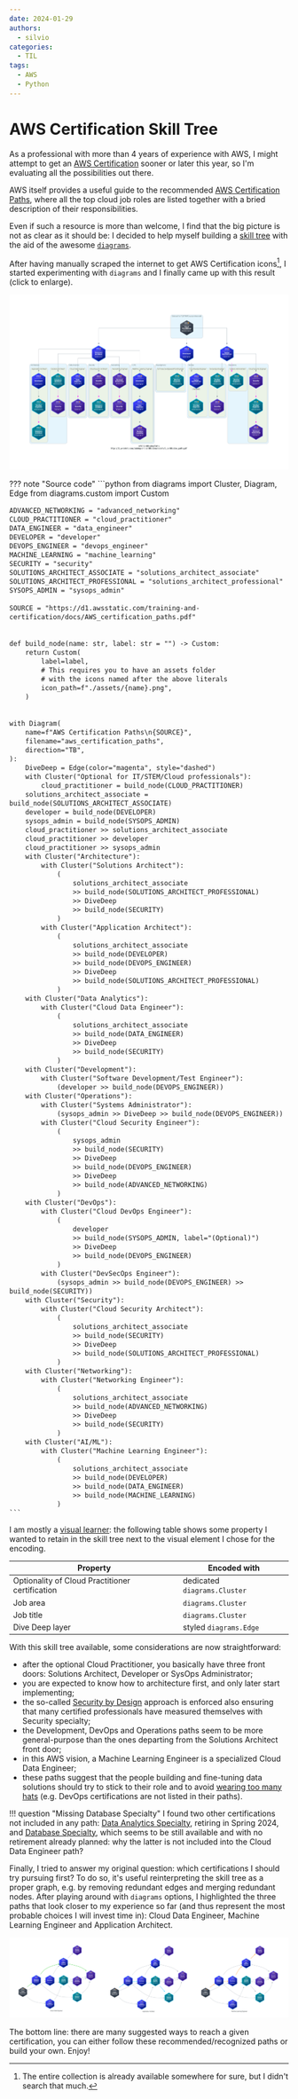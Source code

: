 ```yaml
---
date: 2024-01-29
authors:
  - silvio
categories:
  - TIL
tags:
  - AWS
  - Python
---
```


# AWS Certification Skill Tree

As a professional with more than 4 years of experience with AWS, I might attempt to get an [AWS Certification](https://aws.amazon.com/certification/) sooner or later this year, so I'm evaluating all the possibilities out there.

AWS itself provides a useful guide to the recommended [AWS Certification Paths](https://d1.awsstatic.com/training-and-certification/docs/AWS_certification_paths.pdf), where all the top cloud job roles are listed together with a bried description of their responsibilities.

Even if such a resource is more than welcome, I find that the big picture is not as clear as it should be: I decided to help myself building a [skill tree](https://en.wiktionary.org/wiki/skill_tree) with the aid of the awesome [`diagrams`](https://github.com/mingrammer/diagrams).

<!-- more -->

After having manually scraped the internet to get AWS Certification icons[^1], I started experimenting with `diagrams` and I finally came up with this result (click to enlarge).

![aws-cert-paths](../assets/aws_certification_paths.png)

??? note "Source code"
    ```python
    from diagrams import Cluster, Diagram, Edge
    from diagrams.custom import Custom

    ADVANCED_NETWORKING = "advanced_networking"
    CLOUD_PRACTITIONER = "cloud_practitioner"
    DATA_ENGINEER = "data_engineer"
    DEVELOPER = "developer"
    DEVOPS_ENGINEER = "devops_engineer"
    MACHINE_LEARNING = "machine_learning"
    SECURITY = "security"
    SOLUTIONS_ARCHITECT_ASSOCIATE = "solutions_architect_associate"
    SOLUTIONS_ARCHITECT_PROFESSIONAL = "solutions_architect_professional"
    SYSOPS_ADMIN = "sysops_admin"

    SOURCE = "https://d1.awsstatic.com/training-and-certification/docs/AWS_certification_paths.pdf"


    def build_node(name: str, label: str = "") -> Custom:
        return Custom(
            label=label,
            # This requires you to have an assets folder
            # with the icons named after the above literals
            icon_path=f"./assets/{name}.png",
        )


    with Diagram(
        name=f"AWS Certification Paths\n{SOURCE}",
        filename="aws_certification_paths",
        direction="TB",
    ):
        DiveDeep = Edge(color="magenta", style="dashed")
        with Cluster("Optional for IT/STEM/Cloud professionals"):
            cloud_practitioner = build_node(CLOUD_PRACTITIONER)
        solutions_architect_associate = build_node(SOLUTIONS_ARCHITECT_ASSOCIATE)
        developer = build_node(DEVELOPER)
        sysops_admin = build_node(SYSOPS_ADMIN)
        cloud_practitioner >> solutions_architect_associate
        cloud_practitioner >> developer
        cloud_practitioner >> sysops_admin
        with Cluster("Architecture"):
            with Cluster("Solutions Architect"):
                (
                    solutions_architect_associate
                    >> build_node(SOLUTIONS_ARCHITECT_PROFESSIONAL)
                    >> DiveDeep
                    >> build_node(SECURITY)
                )
            with Cluster("Application Architect"):
                (
                    solutions_architect_associate
                    >> build_node(DEVELOPER)
                    >> build_node(DEVOPS_ENGINEER)
                    >> DiveDeep
                    >> build_node(SOLUTIONS_ARCHITECT_PROFESSIONAL)
                )
        with Cluster("Data Analytics"):
            with Cluster("Cloud Data Engineer"):
                (
                    solutions_architect_associate
                    >> build_node(DATA_ENGINEER)
                    >> DiveDeep
                    >> build_node(SECURITY)
                )
        with Cluster("Development"):
            with Cluster("Software Development/Test Engineer"):
                (developer >> build_node(DEVOPS_ENGINEER))
        with Cluster("Operations"):
            with Cluster("Systems Administrator"):
                (sysops_admin >> DiveDeep >> build_node(DEVOPS_ENGINEER))
            with Cluster("Cloud Security Engineer"):
                (
                    sysops_admin
                    >> build_node(SECURITY)
                    >> DiveDeep
                    >> build_node(DEVOPS_ENGINEER)
                    >> DiveDeep
                    >> build_node(ADVANCED_NETWORKING)
                )
        with Cluster("DevOps"):
            with Cluster("Cloud DevOps Engineer"):
                (
                    developer
                    >> build_node(SYSOPS_ADMIN, label="(Optional)")
                    >> DiveDeep
                    >> build_node(DEVOPS_ENGINEER)
                )
            with Cluster("DevSecOps Engineer"):
                (sysops_admin >> build_node(DEVOPS_ENGINEER) >> build_node(SECURITY))
        with Cluster("Security"):
            with Cluster("Cloud Security Architect"):
                (
                    solutions_architect_associate
                    >> build_node(SECURITY)
                    >> DiveDeep
                    >> build_node(SOLUTIONS_ARCHITECT_PROFESSIONAL)
                )
        with Cluster("Networking"):
            with Cluster("Networking Engineer"):
                (
                    solutions_architect_associate
                    >> build_node(ADVANCED_NETWORKING)
                    >> DiveDeep
                    >> build_node(SECURITY)
                )
        with Cluster("AI/ML"):
            with Cluster("Machine Learning Engineer"):
                (
                    solutions_architect_associate
                    >> build_node(DEVELOPER)
                    >> build_node(DATA_ENGINEER)
                    >> build_node(MACHINE_LEARNING)
                )
    ```

I am mostly a [visual learner](https://en.wikipedia.org/wiki/Visual_learning): the following table shows some property I wanted to retain in the skill tree next to the visual element I chose for the encoding.

| Property | Encoded with |
| -------- | ------------ |
| Optionality of Cloud Practitioner certification | dedicated `diagrams.Cluster` |
| Job area | `diagrams.Cluster` |
| Job title | `diagrams.Cluster` |
| Dive Deep layer | styled `diagrams.Edge` |

With this skill tree available, some considerations are now straightforward:

- after the optional Cloud Practitioner, you basically have three front doors: Solutions Architect, Developer or SysOps Administrator;
- you are expected to know how to architecture first, and only later start implementing;
- the so-called [Security by Design](https://aws.amazon.com/compliance/security-by-design/) approach is enforced also ensuring that many certified professionals have measured themselves with Security specialty;
- the Development, DevOps and Operations paths seem to be more general-purpose than the ones departing from the Solutions Architect front door;
- in this AWS vision, a Machine Learning Engineer is a specialized Cloud Data Engineer;
- these paths suggest that the people building and fine-tuning data solutions should try to stick to their role and to avoid [wearing too many hats](https://en.wiktionary.org/wiki/wear_too_many_hats) (e.g. DevOps certifications are not listed in their paths).

!!! question "Missing Database Specialty"
    I found two other certifications not included in any path: [Data Analytics Specialty](https://aws.amazon.com/certification/certified-data-analytics-specialty/), retiring in Spring 2024, and [Database Specialty](https://aws.amazon.com/certification/certified-database-specialty/), which seems to be still available and with no retirement already planned: why the latter is not included into the Cloud Data Engineer path?

Finally, I tried to answer my original question: which certifications I should try pursuing first? To do so, it's useful reinterpreting the skill tree as a proper graph, e.g. by removing redundant edges and merging redundant nodes. After playing around with `diagrams` options, I highlighted the three paths that look closer to my experience so far (and thus represent the most probable choices I will invest time in): Cloud Data Engineer, Machine Learning Engineer and Application Architect.

![aws-cert-paths-highlight](../assets/aws_certification_paths_highlight.png)

The bottom line: there are many suggested ways to reach a given certification, you can either follow these recommended/recognized paths or build your own. Enjoy!

[^1]: The entire collection is already available somewhere for sure, but I didn't search that much.
